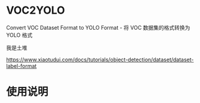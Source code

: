 # VOC2YOLO
Convert VOC Dataset Format to YOLO Format - 将 VOC 数据集的格式转换为 YOLO 格式

我是土堆

https://www.xiaotudui.com/docs/tutorials/object-detection/dataset/dataset-label-format

# 使用说明




